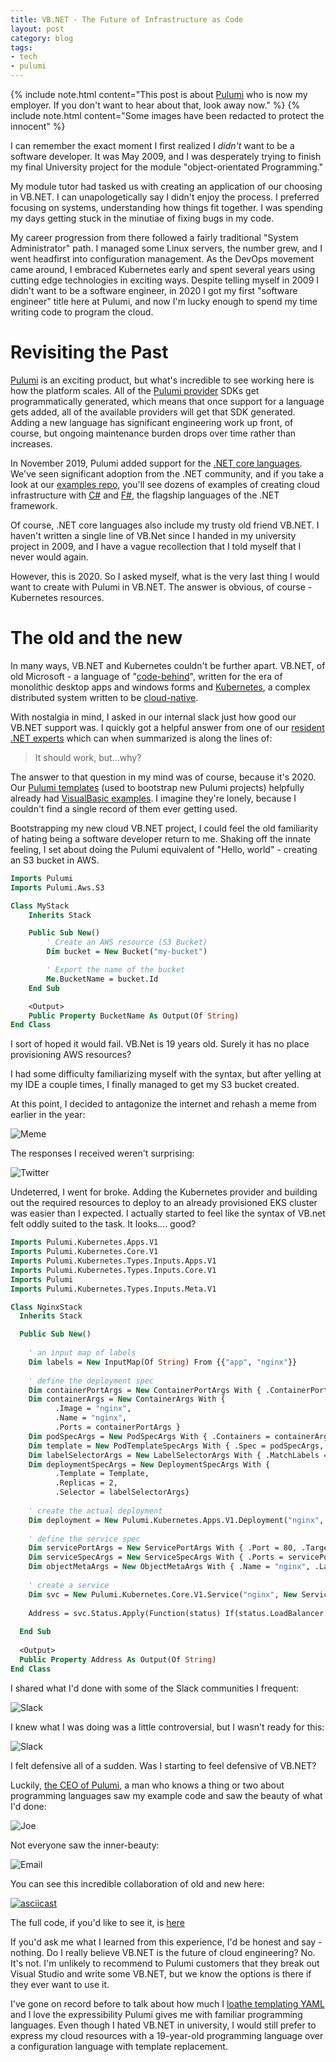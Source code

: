 ```yaml
---
title: VB.NET - The Future of Infrastructure as Code
layout: post
category: blog
tags:
- tech
- pulumi
---
```


{% include note.html content="This post is about  [Pulumi](https://pulumi.com) who is now my employer. If you don't want to hear about that, look away now." %}
{% include note.html content="Some images have been redacted to protect the innocent" %}

I can remember the exact moment I first realized I _didn't_ want to be a software developer. It was May 2009, and I was desperately trying to finish my final University project for the module "object-orientated Programming."

My module tutor had tasked us with creating an application of our choosing in VB.NET. I can unapologetically say I didn't enjoy the process. I preferred focusing on systems, understanding how things fit together. I was spending my days getting stuck in the minutiae of fixing bugs in my code.

My career progression from there followed a fairly traditional "System Administrator" path. I managed some Linux servers, the number grew, and I went headfirst into configuration management. As the DevOps movement came around, I embraced Kubernetes early and spent several years using cutting edge technologies in exciting ways. Despite telling myself in 2009 I didn't want to be a software engineer, in 2020 I got my first "software engineer" title here at Pulumi, and now I'm lucky enough to spend my time writing code to program the cloud. 

# Revisiting the Past

[Pulumi](https://pulumi.com) is an exciting product, but what's incredible to see working here is how the platform scales. All of the [Pulumi provider](https://www.pulumi.com/docs/intro/cloud-providers/) SDKs get programmatically generated, which means that once support for a language gets added, all of the available providers will get that SDK generated. Adding a new language has significant engineering work up front, of course, but ongoing maintenance burden drops over time rather than increases. 

In November 2019, Pulumi added support for the [.NET core languages](https://www.pulumi.com/blog/pulumi-dotnet-core/). We've seen significant adoption from the .NET community, and if you take a look at our [examples repo](https://github.com/pulumi/examples), you'll see dozens of examples of creating cloud infrastructure with [C#](https://en.wikipedia.org/wiki/C_Sharp_(programming_language)) and [F#](https://en.wikipedia.org/wiki/F_Sharp_(programming_language)), the flagship languages of the .NET framework.

Of course, .NET core languages also include my trusty old friend VB.NET. I haven't written a single line of VB.Net since I handed in my university project in 2009, and I have a vague recollection that I told myself that I never would again. 

However, this is 2020. So I asked myself, what is the very last thing I would want to create with Pulumi in VB.NET. The answer is obvious, of course - Kubernetes resources.

# The old and the new

In many ways, VB.NET and Kubernetes couldn't be further apart. VB.NET, of old Microsoft - a language of "[code-behind](https://en.wiktionary.org/wiki/code-behind)", written for the era of monolithic desktop apps and windows forms and [Kubernetes](https://kubernetes.io/), a complex distributed system written to be [cloud-native](https://www.cncf.io/). 

With nostalgia in mind, I asked in our internal slack just how good our VB.NET support was. I quickly got a helpful answer from one of our [resident .NET experts](https://twitter.com/mikhailshilkov) which can when summarized is along the lines of:

> It should work, but...why?

The answer to that question in my mind was of course, because it's 2020.
Our [Pulumi templates](https://github.com/pulumi/templates/) (used to bootstrap new Pulumi projects) helpfully already had [VisualBasic examples](https://github.com/pulumi/templates/tree/master/aws-visualbasic). I imagine they're lonely, because I couldn't find a single record of them ever getting used.

Bootstrapping my new cloud VB.NET project, I could feel the old familiarity of hating being a software developer return to me. Shaking off the innate feeling, I set about doing the Pulumi equivalent of "Hello, world" - creating an S3 bucket in AWS.

```vb
Imports Pulumi
Imports Pulumi.Aws.S3

Class MyStack
    Inherits Stack

    Public Sub New()
        ' Create an AWS resource (S3 Bucket)
        Dim bucket = New Bucket("my-bucket")

        ' Export the name of the bucket
        Me.BucketName = bucket.Id
    End Sub

    <Output>
    Public Property BucketName As Output(Of String)
End Class
```

I sort of hoped it would fail. VB.Net is 19 years old. Surely it has no place provisioning AWS resources?

I had some difficulty familiarizing myself with the syntax, but after yelling at my IDE a couple times, I finally managed to get my S3 bucket created.

At this point, I decided to antagonize the internet and rehash a meme from earlier in the year:

![Meme](/img/vb-net-tweet-1.png)

The responses I received weren't surprising:

![Twitter](/img/vb-net-tweet-2.png)

Undeterred, I went for broke. Adding the Kubernetes provider and building out the required resources to deploy to an already provisioned EKS cluster was easier than I expected. I actually started to feel like the syntax of VB.net felt oddly suited to the task. It looks.... good?

```vb
Imports Pulumi.Kubernetes.Apps.V1
Imports Pulumi.Kubernetes.Core.V1
Imports Pulumi.Kubernetes.Types.Inputs.Apps.V1
Imports Pulumi.Kubernetes.Types.Inputs.Core.V1
Imports Pulumi
Imports Pulumi.Kubernetes.Types.Inputs.Meta.V1

Class NginxStack 
  Inherits Stack

  Public Sub New()    
    
    ' an input map of labels
    Dim labels = New InputMap(Of String) From {{"app", "nginx"}}
    
    ' define the deployment spec
    Dim containerPortArgs = New ContainerPortArgs With { .ContainerPortValue = 80 }
    Dim containerArgs = New ContainerArgs With { 
          .Image = "nginx",
          .Name = "nginx",
          .Ports = containerPortArgs }
    Dim podSpecArgs = New PodSpecArgs With { .Containers = containerArgs }
    Dim template = New PodTemplateSpecArgs With { .Spec = podSpecArgs, .Metadata = New ObjectMetaArgs With { .Labels = labels } }
    Dim labelSelectorArgs = New LabelSelectorArgs With { .MatchLabels = labels }
    Dim deploymentSpecArgs = New DeploymentSpecArgs With { 
          .Template = Template,
          .Replicas = 2,
          .Selector = labelSelectorArgs}
    
    ' create the actual deployment
    Dim deployment = New Pulumi.Kubernetes.Apps.V1.Deployment("nginx", New DeploymentArgs With { .Spec = deploymentSpecArgs })
    
    ' define the service spec
    Dim servicePortArgs = New ServicePortArgs With { .Port = 80, .TargetPort = 80 }
    Dim serviceSpecArgs = New ServiceSpecArgs With { .Ports = servicePortArgs, .Type = "LoadBalancer", .Selector = labels }
    Dim objectMetaArgs = New ObjectMetaArgs With { .Name = "nginx", .Labels = labels }
    
    ' create a service
    Dim svc = New Pulumi.Kubernetes.Core.V1.Service("nginx", New ServiceArgs With { .Metadata = objectMetaArgs, .Spec = serviceSpecArgs } )
    
    Address = svc.Status.Apply(Function(status) If(status.LoadBalancer.Ingress(0).Ip, status.LoadBalancer.Ingress(0).Hostname))
        
  End Sub
  
  <Output>
  Public Property Address As Output(Of String)
End Class
```

I shared what I'd done with some of the Slack communities I frequent:

![Slack](/img/vb-net-slack-1.png)

I knew what I was doing was a little controversial, but I wasn't ready for this:

![Slack](/img/vb-net-slack-2.png)

I felt defensive all of a sudden. Was I starting to feel defensive of VB.NET?

Luckily, [the CEO of Pulumi](https://twitter.com/funcOfJoe/), a man who knows a thing or two about programming languages saw my example code and saw the beauty of what I'd done:

![Joe](/img/vb-net-twitter-3.png)

Not everyone saw the inner-beauty:

![Email](/img/vb-net-email-1.png)

You can see this incredible collaboration of old and new here:

[![asciicast](https://asciinema.org/a/Uq17k64ym5x4tl2aLmTFRg3i0.svg)](https://asciinema.org/a/Uq17k64ym5x4tl2aLmTFRg3i0)

The full code, if you'd like to see it, is [here](https://github.com/jaxxstorm/eks-vb-net)

If you'd ask me what I learned from this experience, I'd be honest and say - nothing. Do I really believe VB.NET is the future of cloud engineering? No. It's not. I'm unlikely to recommend to Pulumi customers that they break out Visual Studio and write some VB.NET, but we know the options is there if they ever want to use it.

I've gone on record before to talk about how much I [loathe templating YAML](2019-02-07-why-are-we-templating-yaml.md) and I love the expressibility Pulumi gives me with familiar programming languages. Even though I hated VB.NET in university, I would still prefer to express my cloud resources with a 19-year-old programming language over a configuration language with template replacement.
